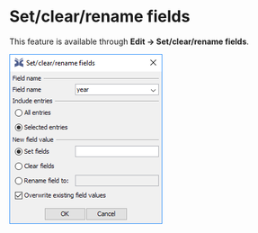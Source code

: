 # Set/clear/rename fields

This feature is available through **Edit → Set/clear/rename fields**.

![Screenshot of the Related Articles Tab](../.gitbook/assets/setclearrenamefields%20%282%29%20%281%29%20%281%29%20%285%29%20%285%29%20%285%29%20%281%29%20%285%29%20%285%29%20%285%29%20%285%29%20%285%29.png)


